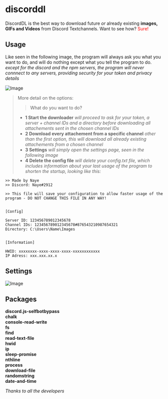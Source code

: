 # discorddl
DiscordDL is the best way to download future *or* already existing **images, GIFs and Videos** from Discord Textchannels.
Want to see how? <span style="color:red">Sure!</span>


## Usage

Like seen in the following image, the program will always ask you what you want to do, and will do nothing except what you tell the program to do.<br>
*except for the discord and the npm servers, the program will never connnect to any servers, providing security for your token and privacy details*<br>


![Image](https://i.imgur.com/n0HcYqI.png)


> More detail on the options:
>> What do you want to do?
> * **1 Start the downloader** *will proceed to ask for your token, a server + channel IDs and a directory before downloading all attachements sent in the chosen channel IDs*
> * **2 Download every attachement from a specific channel** *other than the first option, this will download all already existing attachements from a chosen channel*
> * **3 Settings** *will simply open the settings page, seen in the following image*
> * **4 Delete the config file** *will delete your config.txt file, which includes information about your last usage of the program to shorten the startup, looking like this:*

```
>> Made by Naye
>> Discord: Naye#2912

>> This file will save your configuration to allow faster usage of the program - DO NOT CHANGE THIS FILE IN ANY WAY!


[Config]

Server ID: 123456789012345678
Channel IDs: 123456789012345678#876543210987654321
Directory: C:\Users\Name\Images


[Information]

HWID: xxxxxxxx-xxxx-xxxx-xxxx-xxxxxxxxxxxx
IP Adress: xxx.xxx.xx.x
```


## Settings

![Image](https://i.imgur.com/8R4ZErg.png)



## Packages

**discord.js-selfbotbypass**<br>
**chalk**<br>
**console-read-write**<br>
**fs**<br>
**find**<br>
**read-text-file**<br>
**hwid**<br>
**ip**<br>
**sleep-promise**<br>
**nthline**<br>
**process**<br>
**download-file**<br>
**randomstring**<br>
**date-and-time**<br>

*Thanks to all the developers*
